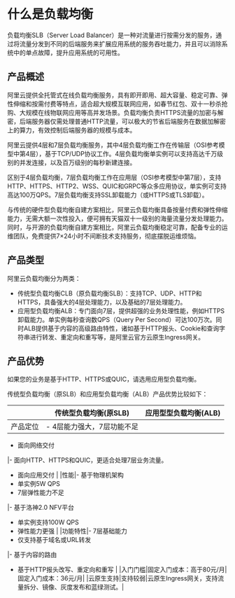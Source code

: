 # 什么是负载均衡

负载均衡SLB（Server Load Balancer）是一种对流量进行按需分发的服务，通过将流量分发到不同的后端服务来扩展应用系统的服务吞吐能力，并且可以消除系统中的单点故障，提升应用系统的可用性。

## 产品概述

阿里云提供全托管式在线负载均衡服务，具有即开即用、超大容量、稳定可靠、弹性伸缩和按需付费等特点，适合超大规模互联网应用，如春节红包、双十一秒杀抢购、大规模在线物联网应用等高并发场景。负载均衡负责HTTPS流量的加密与解密，后端服务器仅需处理普通HTTP流量，可以极大的节省后端服务在数据加解密上的算力，有效控制后端服务器的规模与成本。

阿里云提供4层和7层负载均衡服务，其中4层负载均衡工作在传输层（OSI参考模型中第4层），基于TCP/UDP协议工作。4层负载均衡单实例可以支持高达千万级别的并发连接，以及百万级别的每秒新建连接。

区别于4层负载均衡，7层负载均衡工作在应用层（OSI参考模型中第7层），支持HTTP、HTTPS、HTTP2、WSS、QUIC和GRPC等众多应用协议，单实例可支持高达100万QPS。7层负载均衡支持SSL卸载能力（或HTTPS或TLS卸载）。

与传统的硬件型负载均衡自建方案相比，阿里云负载均衡具备按量付费和弹性伸缩能力，无需大额一次性投入，便可拥有天猫双十一级别的海量流量分发处理能力。同时，与开源的负载均衡自建方案相比，阿里云负载均衡稳定可靠，配备专业的运维团队，免费提供7×24小时不间断技术支持服务，彻底摆脱运维烦恼。

## 产品类型

阿里云负载均衡分为两类：

-   传统型负载均衡CLB（原负载均衡SLB）：支持TCP、UDP、HTTP和HTTPS，具备强大的4层处理能力，以及基础的7层处理能力。
-   应用型负载均衡ALB：专门面向7层，提供超强的业务处理性能，例如HTTPS卸载能力。单实例每秒查询数QPS（Query Per Second）可达100万次。同时ALB提供基于内容的高级路由特性，诸如基于HTTP报头、Cookie和查询字符串进行转发、重定向和重写等，是阿里云官方云原生Ingress网关。

## 产品优势

如果您的业务是基于HTTP、HTTPS或QUIC，请选用应用型负载均衡。

传统型负载均衡（原SLB）和应用型负载均衡（ALB）产品优势比较如下：

| |传统型负载均衡\(原SLB\)|应用型型负载均衡\(ALB\)|
|--|---------------|---------------|
|产品定位|-   4层能力强大，7层功能不足
-   面向网络交付

|-   面向HTTP、HTTPS和QUIC，更适合处理7层业务流量。
-   面向应用交付 |
|性能|-   基于物理机架构
-   单实例5W QPS
-   7层弹性能力不足

|-   基于洛神2.0 NFV平台
-   单实例支持100W QPS
-   弹性能力更强 |
|功能特性|-   7层基础能力
-   仅支持基于域名或URL转发

|-   基于内容的路由
-   基于HTTP报头改写、重定向和重写 |
|入门门槛|固定入门成本：高于80元/月|固定入门成本：36元/月|
|云原生支持|支持较弱|云原生Ingress网关，支持流量拆分、镜像、灰度发布和蓝绿测试。|

